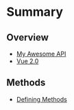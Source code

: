 # Summary

## Overview

* [My Awesome API](README.md)
* [Vue 2.0](vue-20.md)

## Methods

* [Defining Methods](methods.md)

